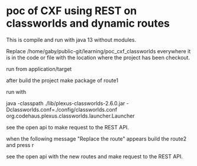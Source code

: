 # poc of CXF using REST on classworlds and dynamic routes

This is compile and run with java 13 without modules.

Replace /home/gaby/public-git/learning/poc_cxf_classworlds everywhere it is in the 
code or file with the location where the project has been checkout.

run from application/target

after build the project make package of route1

run with

java -classpath ./lib/plexus-classworlds-2.6.0.jar -Dclassworlds.conf=./config/classworlds.conf org.codehaus.plexus.classworlds.launcher.Launcher

see the open api to make request to the REST API.

when the following message "Replace the route" appears build the route2 and press r

see the open api with the new routes and make request to the REST API.